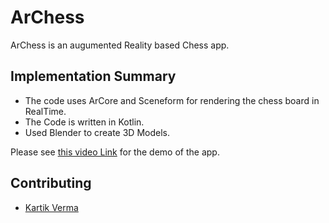# ArChess
ArChess is an augumented Reality based Chess app.

## Implementation Summary
* The code uses ArCore and Sceneform for rendering the chess board in RealTime.
* The Code is written in Kotlin.
* Used Blender to create 3D Models.

Please see [this video Link](https://www.youtube.com/watch?v=zw7qtOcUJNw) for the demo of the app.

## Contributing

* [Kartik Verma](https://github.com/vermakartik)